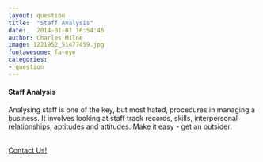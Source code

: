```yaml
---
layout: question
title:  "Staff Analysis"
date:   2014-01-01 16:54:46
author: Charles Milne
image: 1221952_51477459.jpg
fontawesome: fa-eye
categories:
- question
---
```

#### Staff Analysis
Analysing staff is one of the key, but most hated, procedures in managing a business. It involves looking at staff track records, skills, interpersonal relationships, aptitudes and attitudes. Make it easy - get an outsider.

<p><br/><a href="{{ "/contact/" | prepend: site.baseurl }}" class="btn btn-theme">Contact Us!</a></p>
